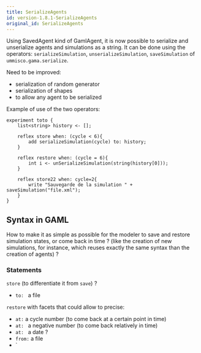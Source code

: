 ```yaml
---
title: SerializeAgents
id: version-1.8.1-SerializeAgents
original_id: SerializeAgents
---
```


Using SavedAgent kind of GamlAgent, it is now possible to serialize and unserialize agents and simulations as a string. It can be done using the operators: `serializeSimulation`, `unserializeSimulation`, `saveSimulation` of `ummisco.gama.serialize`.

Need to be improved:
* serialization of random generator
* serialization of shapes
* to allow any agent to be serialized


Example of use of the two operators:
```
experiment toto {
	list<string> history <- [];

	reflex store when: (cycle < 6){
		add serializeSimulation(cycle) to: history;
	}
	
	reflex restore when: (cycle = 6){
		int i <- unSerializeSimulation(string(history[0]));
	} 
	
	reflex store22 when: cycle=2{
		write "Sauvegarde de la simulation " + saveSimulation("file.xml");
	}
}
```


## Syntax in GAML

How to make it as simple as possible for the modeler to save and restore simulation states, or come back in time ?
(like the creation of new simulations, for instance, which reuses exactly the same syntax than the creation of agents) ? 

### Statements

`store` (to differentiate it from `save`) ?
* `to: ` a file 

`restore` with facets that could allow to precise:
* `at:` a cycle number (to come back at a certain point in time)
* `at: ` a negative number (to come back relatively in time)
* `at: ` a date ? 
* `from:` a file
* `
